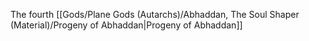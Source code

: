 The fourth [[Gods/Plane Gods (Autarchs)/Abhaddan, The Soul Shaper (Material)/Progeny of Abhaddan|Progeny of Abhaddan]]
